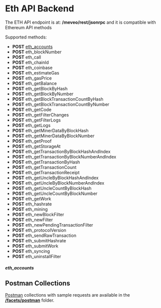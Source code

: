 # Eth API Backend
The ETH API endpoint is at: **/meveo/rest/jsonrpc** and it is compatible with Ethereum API methods

Supported methods:
- **POST** [eth_accounts](#ethaccounts)
- **POST** eth_blockNumber
- **POST** eth_call
- **POST** eth_chainId
- **POST** eth_coinbase
- **POST** eth_estimateGas
- **POST** eth_gasPrice
- **POST** eth_getBalance
- **POST** eth_getBlockByHash
- **POST** eth_getBlockByNumber
- **POST** eth_getBlockTransactionCountByHash
- **POST** eth_getBlockTransactionCountByNumber
- **POST** eth_getCode
- **POST** eth_getFilterChanges
- **POST** eth_getFilterLogs
- **POST** eth_getLogs
- **POST** eth_getMinerDataByBlockHash
- **POST** eth_getMinerDataByBlockNumber
- **POST** eth_getProof
- **POST** eth_getStorageAt
- **POST** eth_getTransactionByBlockHashAndIndex
- **POST** eth_getTransactionByBlockNumberAndIndex
- **POST** eth_getTransactionByHash
- **POST** eth_getTransactionCount
- **POST** eth_getTransactionReceipt
- **POST** eth_getUncleByBlockHashAndIndex
- **POST** eth_getUncleByBlockNumberAndIndex
- **POST** eth_getUncleCountByBlockHash
- **POST** eth_getUncleCountByBlockNumber
- **POST** eth_getWork
- **POST** eth_hashrate
- **POST** eth_mining
- **POST** eth_newBlockFilter
- **POST** eth_newFilter
- **POST** eth_newPendingTransactionFilter
- **POST** eth_protocolVersion
- **POST** eth_sendRawTransaction
- **POST** eth_submitHashrate
- **POST** eth_submitWork
- **POST** eth_syncing
- **POST** eth_uninstallFilter

##### eth_accounts

## Postman Collections
[Postman](https://www.postman.com/) collections with sample requests are available in the [**/facets/postman**](https://github.com/telecelplay/mv-liquichain-api/tree/master/facets/postman) folder. 
